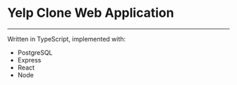 # Yelp Clone Web Application
---
Written in TypeScript, implemented with:
* PostgreSQL
* Express
* React
* Node
